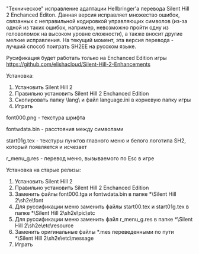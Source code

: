 "Техническое" исправление адаптации Hellbringer'а перевода Silent Hill 2 Enchanced Editon.
Данная версия исправляет множество ошибок, связанных с неправильной кодировкой управляющих символов (из-за одной из таких ошибок, например, невозможно пройти одну из головоломок на высоком уровне сложности), а также вносит другие мелкие исправления.
На текущий момент, эта версия перевода - лучший способ поиграть SH2EE на русском языке.

Русификация будет работать только на Enchanced Edition игры https://github.com/elishacloud/Silent-Hill-2-Enhancements

Установка:
1. Установить Silent Hill 2
2. Правильно установить Silent Hill 2 Enchanced Edition
3. Скопировать папку \lang\ и файл language.ini в корневую папку игры
4. Играть

font000.png - текстура шрифта

fontwdata.bin - расстояния между символами

start01g.tex - текстуры пунктов главного меню и белого логотипа SH2, который появляется и исчезает

r_menu_g.res - перевод меню, вызываемого по Esc в игре

Установка на старые релизы:
1. Установить Silent Hill 2
2. Правильно установить Silent Hill 2 Enchanced Edition
3. Заменить файлы font000.tga и fontwdata.bin в папке *\Silent Hill 2\sh2e\font
4. Для руссификации меню заменить файлы start00.tex и start01g.tex в папке *\Silent Hill 2\sh2e\pic\etc
5. Для руссификации меню заменить файл r_menu_g.res в папке *\Silent Hill 2\sh2e\etc\resource
6. Заменить оригинальные файлы *.mes переведенными по пути *\Silent Hill 2\sh2e\etc\message
7. Играть
